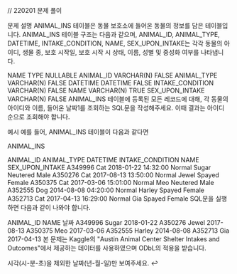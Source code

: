 // 220201 문제 풀이

문제 설명
ANIMAL_INS 테이블은 동물 보호소에 들어온 동물의 정보를 담은 테이블입니다. ANIMAL_INS 테이블 구조는 다음과 같으며, ANIMAL_ID, ANIMAL_TYPE, DATETIME, INTAKE_CONDITION, NAME, SEX_UPON_INTAKE는 각각 동물의 아이디, 생물 종, 보호 시작일, 보호 시작 시 상태, 이름, 성별 및 중성화 여부를 나타냅니다.

NAME TYPE NULLABLE
ANIMAL_ID VARCHAR(N) FALSE
ANIMAL_TYPE VARCHAR(N) FALSE
DATETIME DATETIME FALSE
INTAKE_CONDITION VARCHAR(N) FALSE
NAME VARCHAR(N) TRUE
SEX_UPON_INTAKE VARCHAR(N) FALSE
ANIMAL_INS 테이블에 등록된 모든 레코드에 대해, 각 동물의 아이디와 이름, 들어온 날짜1를 조회하는 SQL문을 작성해주세요. 이때 결과는 아이디 순으로 조회해야 합니다.

예시
예를 들어, ANIMAL_INS 테이블이 다음과 같다면

ANIMAL_INS

ANIMAL_ID ANIMAL_TYPE DATETIME INTAKE_CONDITION NAME SEX_UPON_INTAKE
A349996 Cat 2018-01-22 14:32:00 Normal Sugar Neutered Male
A350276 Cat 2017-08-13 13:50:00 Normal Jewel Spayed Female
A350375 Cat 2017-03-06 15:01:00 Normal Meo Neutered Male
A352555 Dog 2014-08-08 04:20:00 Normal Harley Spayed Female
A352713 Cat 2017-04-13 16:29:00 Normal Gia Spayed Female
SQL문을 실행하면 다음과 같이 나와야 합니다.

ANIMAL_ID NAME 날짜
A349996 Sugar 2018-01-22
A350276 Jewel 2017-08-13
A350375 Meo 2017-03-06
A352555 Harley 2014-08-08
A352713 Gia 2017-04-13
본 문제는 Kaggle의 "Austin Animal Center Shelter Intakes and Outcomes"에서 제공하는 데이터를 사용하였으며 ODbL의 적용을 받습니다.

시각(시-분-초)을 제외한 날짜(년-월-일)만 보여주세요. ↩
